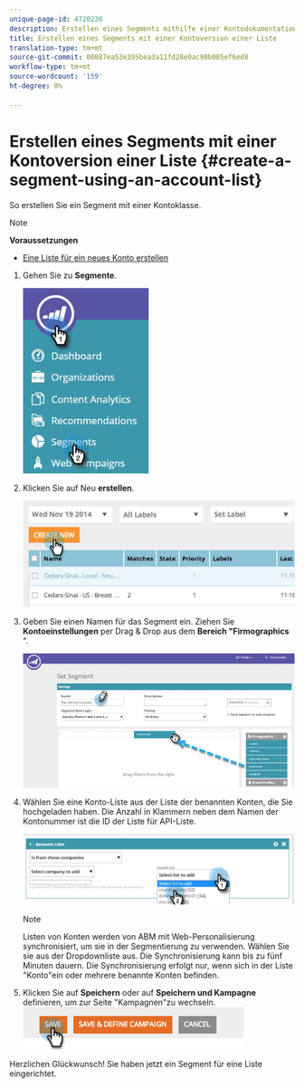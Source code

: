 ```yaml
---
unique-page-id: 4720236
description: Erstellen eines Segments mithilfe einer Kontodokumentation - Marketing Docs - Liste
title: Erstellen eines Segments mit einer Kontoversion einer Liste
translation-type: tm+mt
source-git-commit: 00887ea53e395bea3a11fd28e0ac98b085ef6ed8
workflow-type: tm+mt
source-wordcount: '159'
ht-degree: 0%

---
```



# Erstellen eines Segments mit einer Kontoversion einer Liste {#create-a-segment-using-an-account-list}

So erstellen Sie ein Segment mit einer Kontoklasse.

>[!NOTE]
>
>**Voraussetzungen**
>
>* [Eine Liste für ein neues Konto erstellen](../../../product-docs/account-based-marketing/target/account-lists.md)

>



1. Gehen Sie zu **Segmente**.

   ![](assets/new-dropdown-segments-hand-no-account-list.jpg)

1. Klicken Sie auf Neu **erstellen**.

   ![](assets/image2014-11-19-19-3a33-3a47.png)

1. Geben Sie einen Namen für das Segment ein. Ziehen Sie **Kontoeinstellungen** per Drag &amp; Drop aus dem **Bereich &quot;Firmographics** &quot;.

   ![](assets/set-segment-hands.jpg)

1. Wählen Sie eine Konto-Liste aus der Liste der benannten Konten, die Sie hochgeladen haben. Die Anzahl in Klammern neben dem Namen der Kontonummer ist die ID der Liste für API-Liste.

   ![](assets/select-list-for-segment-hands.jpg)

   >[!NOTE]
   >
   >Listen von Konten werden von ABM mit Web-Personalisierung synchronisiert, um sie in der Segmentierung zu verwenden. Wählen Sie sie aus der Dropdownliste aus. Die Synchronisierung kann bis zu fünf Minuten dauern. Die Synchronisierung erfolgt nur, wenn sich in der Liste &quot;Konto&quot;ein oder mehrere benannte Konten befinden.

1. Klicken Sie auf **Speichern** oder auf **Speichern und Kampagne** definieren, um zur Seite &quot;Kampagnen&quot;zu wechseln.\
   ![](assets/image2014-11-19-19-3a48-3a20.png)

Herzlichen Glückwunsch! Sie haben jetzt ein Segment für eine Liste eingerichtet.
